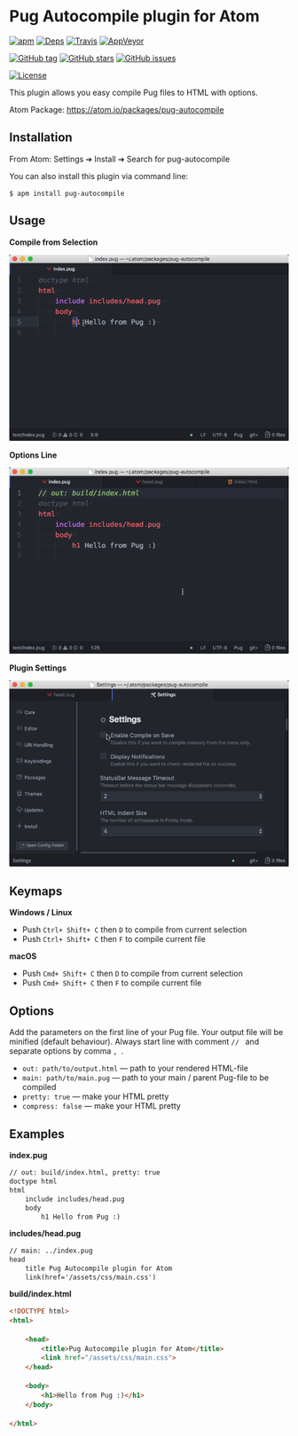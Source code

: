 
# Pug Autocompile plugin for Atom

[![apm](https://img.shields.io/apm/dm/pug-autocompile.svg?style=flat-square)](https://atom.io/packages/pug-autocompile)
[![Deps](https://img.shields.io/david/DopustimVladimir/atom-pug-autocompile.svg?style=flat-square)](https://david-dm.org/DopustimVladimir/atom-pug-autocompile)
[![Travis](https://img.shields.io/travis/DopustimVladimir/atom-pug-autocompile.svg?style=flat-square)](https://travis-ci.org/DopustimVladimir/atom-pug-autocompile)
[![AppVeyor](https://img.shields.io/appveyor/ci/DopustimVladimir/atom-pug-autocompile.svg?style=flat-square)](https://ci.appveyor.com/project/DopustimVladimir/atom-pug-autocompile/branch/master)

[![GitHub tag](https://img.shields.io/github/tag/DopustimVladimir/atom-pug-autocompile.svg?style=flat-square)](https://github.com/DopustimVladimir/atom-pug-autocompile/tags)
[![GitHub stars](https://img.shields.io/github/stars/DopustimVladimir/atom-pug-autocompile.svg?style=flat-square)](https://github.com/DopustimVladimir/atom-pug-autocompile/stargazers)
[![GitHub issues](https://img.shields.io/github/issues/DopustimVladimir/atom-pug-autocompile.svg?style=flat-square)](https://github.com/DopustimVladimir/atom-pug-autocompile/issues)

[![License](https://img.shields.io/github/license/mashape/apistatus.svg?style=flat-square)](/LICENSE.md)

This plugin allows you easy compile Pug files to HTML with options.

Atom Package: https://atom.io/packages/pug-autocompile

## Installation

From Atom: Settings ➔ Install ➔ Search for pug-autocompile

You can also install this plugin via command line:

```
$ apm install pug-autocompile
```

## Usage

**Compile from Selection**

![gif](https://raw.githubusercontent.com/DopustimVladimir/atom-pug-autocompile/master/docs/compile-from-selection.gif)

**Options Line**

![gif](https://raw.githubusercontent.com/DopustimVladimir/atom-pug-autocompile/master/docs/options-line.gif)

**Plugin Settings**

![gif](https://raw.githubusercontent.com/DopustimVladimir/atom-pug-autocompile/master/docs/plugin-settings.gif)

## Keymaps

**Windows / Linux**

- Push `Ctrl+ Shift+ C` then `D` to compile from current selection
- Push `Ctrl+ Shift+ C` then `F` to compile current file

**macOS**

- Push `Cmd+ Shift+ C` then `D` to compile from current selection
- Push `Cmd+ Shift+ C` then `F` to compile current file

## Options

Add the parameters on the first line of your Pug file.
Your output file will be minified (default behaviour).
Always start line with comment `// ` and separate options by comma `, `.

- `out: path/to/output.html` — path to your rendered HTML-file
- `main: path/to/main.pug` — path to your main / parent Pug-file to be compiled
- `pretty: true` — make your HTML pretty
- `compress: false` — make your HTML pretty

## Examples

**index.pug**

```
// out: build/index.html, pretty: true
doctype html
html
    include includes/head.pug
    body
        h1 Hello from Pug :)
```

**includes/head.pug**

```
// main: ../index.pug
head
    title Pug Autocompile plugin for Atom
    link(href='/assets/css/main.css')
```

**build/index.html**

```html
<!DOCTYPE html>
<html>

    <head>
        <title>Pug Autocompile plugin for Atom</title>
        <link href="/assets/css/main.css">
    </head>

    <body>
        <h1>Hello from Pug :)</h1>
    </body>

</html>
```
